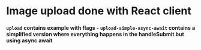 # Image upload done with React client

#### `upload` contains example with flags - `upload-simple-async-await` contains a simplified version where everything happens in the handleSubmit but using async await
